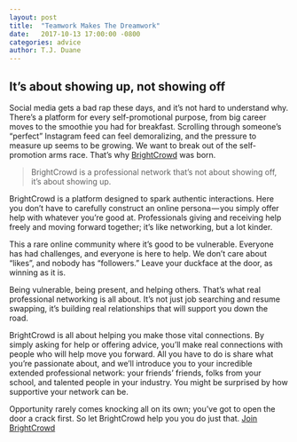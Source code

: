 ```yaml
---
layout: post
title:  "Teamwork Makes The Dreamwork"
date:   2017-10-13 17:00:00 -0800
categories: advice
author: T.J. Duane
---
```

## It’s about showing up, not showing off

Social media gets a bad rap these days, and it’s not hard to understand why. There’s a platform for every self-promotional purpose, from big career moves to the smoothie you had for breakfast. Scrolling through someone’s “perfect” Instagram feed can feel demoralizing, and the pressure to measure up seems to be growing.
We want to break out of the self-promotion arms race. That’s why [BrightCrowd][brightcrowd] was born.

> BrightCrowd is a professional network that’s not about showing off, it’s about showing up.

BrightCrowd is a platform designed to spark authentic interactions. Here you don’t have to carefully construct an online persona — you simply offer help with whatever you’re good at. Professionals giving and receiving help freely and moving forward together; it’s like networking, but a lot kinder.

This a rare online community where it’s good to be vulnerable. Everyone has had challenges, and everyone is here to help. We don’t care about “likes”, and nobody has “followers.” Leave your duckface at the door, as winning as it is.


Being vulnerable, being present, and helping others. That’s what real professional networking is all about. It’s not just job searching and resume swapping, it’s building real relationships that will support you down the road.

BrightCrowd is all about helping you make those vital connections. By simply asking for help or offering advice, you’ll make real connections with people who will help move you forward. All you have to do is share what you’re passionate about, and we’ll introduce you to your incredible extended professional network: your friends’ friends, folks from your school, and talented people in your industry. You might be surprised by how supportive your network can be.

Opportunity rarely comes knocking all on its own; you’ve got to open the door a crack first. So let BrightCrowd help you you do just that.
[Join BrightCrowd][brightcrowd]

[brightcrowd]: https://brightcrowd.com
